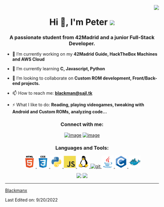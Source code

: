 <img align="right" src="https://visitor-badge.laobi.icu/badge?page_id=Blackmanx.Blackmanx">
<h1 align="center">Hi 👋, I'm Peter <img height="40" src="https://emoji.gg/assets/emoji/7333-parrotdance.gif"></h1>
<h3 align="center">A passionate student from 42Madrid and a junior Full-Stack Developer.</h3>

- 🔭 I’m currently working on my **42Madrid Guide, HackTheBox Machines and AWS Cloud**

- 🌱 I’m currently learning **C, Javascript, Python**

- 👯 I’m looking to collaborate on **Custom ROM development, Front/Back-end projects.**

- 📫 How to reach me: **blackman@sajl.tk**

- ⚡ What I like to do: **Reading, playing videogames, tweaking with Android and Custom ROMs, analyzing code...**

<h3 align="center">Connect with me:</h3>
<div align="center">

[![image](https://img.shields.io/badge/LinkedIn-0077B5?style=for-the-badge&logo=linkedin&logoColor=white)](#)
[![image](https://img.shields.io/badge/Gmail-D14836?style=for-the-badge&logo=gmail&logoColor=white)](mailto:blackman@sajl.tk)
  
</div>

<h3 align="center">Languages and Tools:</h3>

<p align="center"> 
  <a href="https://www.w3.org/html/" target="_blank"> 
    <img src="https://raw.githubusercontent.com/devicons/devicon/master/icons/html5/html5-original-wordmark.svg" alt="html5" width="40" height="40"/> 
  </a>
  <a href="https://www.w3schools.com/css/" target="_blank"> 
    <img src="https://raw.githubusercontent.com/devicons/devicon/master/icons/css3/css3-original-wordmark.svg" alt="css3" width="40" height="40"/> 
  </a> 
  <a href="https://www.python.org" target="_blank"> 
    <img src="https://raw.githubusercontent.com/devicons/devicon/master/icons/python/python-original.svg" alt="python" width="40" height="40"/> 
  </a>  
  <a href="https://developer.mozilla.org/en-US/docs/Web/JavaScript" target="_blank"> 
    <img src="https://raw.githubusercontent.com/devicons/devicon/master/icons/javascript/javascript-original.svg" alt="javascript" width="40" height="40"/> 
  </a> 
  <a href="https://www.linux.org/" target="_blank"> 
    <img src="https://raw.githubusercontent.com/devicons/devicon/master/icons/linux/linux-original.svg" alt="linux" width="40" height="40"/> 
  </a> 
  <a href="https://git-scm.com/" target="_blank"> 
    <img src="https://www.vectorlogo.zone/logos/git-scm/git-scm-icon.svg" alt="git" width="40" height="40"/> 
  </a>
    <a href="https://java.com/" target="_blank"> 
    <img src="https://raw.githubusercontent.com/devicons/devicon/master/icons/java/java-original.svg" alt="java" width="40" height="40"/> 
  </a>
   <a href="https://wiki.sei.cmu.edu/confluence/display/c/SEI+CERT+C+Coding+Standard" target="_blank"> 
    <img src="https://raw.githubusercontent.com/devicons/devicon/master/icons/c/c-original.svg" alt="c" width="40" height="40"/> 
  </a>
     <a href="https://docker.com" target="_blank"> 
    <img src="https://raw.githubusercontent.com/devicons/devicon/master/icons/docker/docker-original.svg" alt="docker" width="40" height="40"/> 
  </a>
</p>

<p align= "center">
  <img height= "150" src="https://github-readme-stats.vercel.app/api?username=Blackmanx&theme=codeSTACKr&show_icons=true&include_all_commits=true&count_private=true" />
  <img height= "150" src="https://github-readme-stats.vercel.app/api/top-langs/?username=Blackmanx&theme=codeSTACKr&layout=compact" />
</p>

------

[Blackmanx](https://github.com/Blackmanx)

Last Edited on: 9/20/2022
